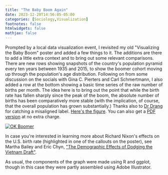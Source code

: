 ```yaml
---
title: "The Baby Boom Again"
date: 2023-12-20T14:56:05-05:00
categories: [Sociology,Visualization]
footnotes: false
htmlwidgets: false
mathjax: false
---
```



Prompted by a local data visualization event, I revisited my old "Visualizing the Baby Boom" poster and added a few things to it. The additions are there to add a little extra context and to bring out some relevant comparisons. There are new rows showing snapshots of the country's population pyramid every ten years between 1935 and 2015, to show the boomer cohort moving up through the population's age distribution. Following on from some discussion on the socials with Gina C. Pierters and Carl Schmertmann, I also added a row at the bottom showing a basic time series of the raw number of births per month. The idea here is to bring out the point that while the birth rate has fallen sharply since the peak of the boom, the absolute number of births has been comparatively more stable (with the implication, of course, that the overall population has grown substantially.) Thanks also to [Dr Drang](https://leancrew.com/) for catching a misaligned label. [Here's the figure](okboomer3_composite_poster.png). You can also get a [PDF version](okboomer3_composite_poster.pdf) at no extra charge. 

[![OK Boomer](okboomer3_composite_poster.png)](okboomer3_composite_poster.jpeg)

In case you're interested in learning more about Richard Nixon's effects on the U.S. birth rate (highlighted in one of the callouts on the poster), see Martha Bailey and Eric Chyn, ["The Demographic Effects of Dodging the Vietnam Draft"](https://public.websites.umich.edu/~baileymj/Bailey_Chyn_PP.pdf). 

As usual, the components of the graph were made using R and ggplot, though in this case they were partly assembled using Adobe Illustrator.
